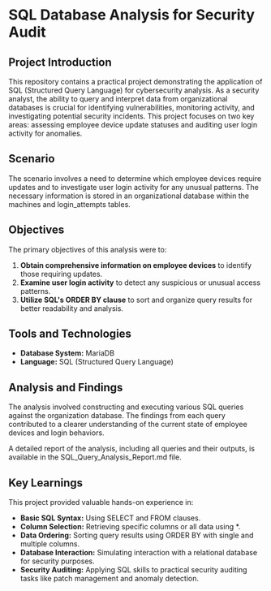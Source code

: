 # **SQL Database Analysis for Security Audit**

## **Project Introduction**

This repository contains a practical project demonstrating the application of SQL (Structured Query Language) for cybersecurity analysis. As a security analyst, the ability to query and interpret data from organizational databases is crucial for identifying vulnerabilities, monitoring activity, and investigating potential security incidents. This project focuses on two key areas: assessing employee device update statuses and auditing user login activity for anomalies.

## **Scenario**

The scenario involves a need to determine which employee devices require updates and to investigate user login activity for any unusual patterns. The necessary information is stored in an organizational database within the machines and login\_attempts tables.

## **Objectives**

The primary objectives of this analysis were to:

1. **Obtain comprehensive information on employee devices** to identify those requiring updates.  
2. **Examine user login activity** to detect any suspicious or unusual access patterns.  
3. **Utilize SQL's ORDER BY clause** to sort and organize query results for better readability and analysis.

## **Tools and Technologies**

* **Database System:** MariaDB  
* **Language:** SQL (Structured Query Language)

## **Analysis and Findings**

The analysis involved constructing and executing various SQL queries against the organization database. The findings from each query contributed to a clearer understanding of the current state of employee devices and login behaviors.

A detailed report of the analysis, including all queries and their outputs, is available in the SQL\_Query\_Analysis\_Report.md file.

## **Key Learnings**

This project provided valuable hands-on experience in:

* **Basic SQL Syntax:** Using SELECT and FROM clauses.  
* **Column Selection:** Retrieving specific columns or all data using \*.  
* **Data Ordering:** Sorting query results using ORDER BY with single and multiple columns.  
* **Database Interaction:** Simulating interaction with a relational database for security purposes.  
* **Security Auditing:** Applying SQL skills to practical security auditing tasks like patch management and anomaly detection.
